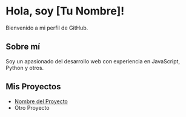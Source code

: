 # Hola, soy [Tu Nombre]!

Bienvenido a mi perfil de GitHub. 

## Sobre mí
Soy un apasionado del desarrollo web con experiencia en JavaScript, Python y otros.

## Mis Proyectos
- [Nombre del Proyecto](link_a_tu_proyecto)
- Otro Proyecto